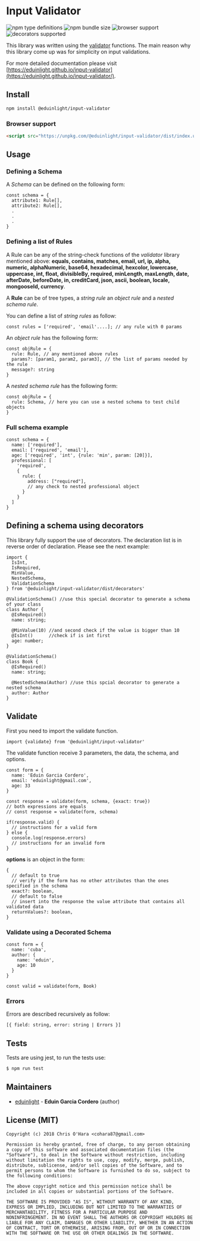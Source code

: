 # Input Validator

![npm type definitions](https://img.shields.io/npm/types/@eduinlight/input-validator?style=flat-square)
![npm bundle size](https://img.shields.io/bundlephobia/min/@eduinlight/input-validator?style=flat-square)
![browser support](https://img.shields.io/badge/browser-supported-green)
![decorators supported](https://img.shields.io/badge/decorators-supported-orange)

This library was written using the [validator](https://www.npmjs.com/package/validator) functions. The main reason why this library come up was for simplicity on input validations.

For more detailed documentation please visit [https://eduinlight.github.io/input-validator](https://eduinlight.github.io/input-validator/).

## Install

```BASH
npm install @eduinlight/input-validator
```

### Browser support

````HTML
<script src="https://unpkg.com/@eduinlight/input-validator/dist/index.umd.min.js"></script>
````

## Usage

### Defining a Schema

A *Schema* can be defined on the following form: 
```TS
const schema = {
  attribute1: Rule[],
  attribute2: Rule[],
  .
  .
  .
}
```

### Defining a list of Rules

A Rule can be any of the string-check functions of the *validator* library mentioned above:
  **equals,
  contains,
  matches,
  email,
  url,
  ip,
  alpha,
  numeric,
  alphaNumeric,
  base64,
  hexadecimal,
  hexcolor,
  lowercase,
  uppercase,
  int,
  float,
  divisibleBy,
  required,
  minLength,
  maxLength,
  date,
  afterDate,
  beforeDate,
  in,
  creditCard,
  json,
  ascii,
  boolean,
  locale,
  mongooseId,
  currency**.

A **Rule** can be of tree types, a *string rule* an *object rule* and a *nested schema rule*.

You can define a list of *string rules* as follow:
```TS
const rules = ['required', 'email'....]; // any rule with 0 params
```

An *object rule* has the following form:
```
const objRule = {
  rule: Rule, // any mentioned above rules
  params?: [param1, param2, param3], // the list of params needed by the rule
  message?: string
}
```

A *nested schema rule* has the following form:
```
const objRule = {
  rule: Schema, // here you can use a nested schema to test child objects
}
```

### Full schema example
```TS
const schema = {
  name: ['required'],
  email: ['required', 'email'],
  age: ['required', 'int', {rule: 'min', param: [20]}],
  professional: [
    'required',
    {
      rule: {
        address: ["required"],
        // any check to nested professional object
      }
    }
  ]
}
```

## Defining a schema using decorators
This library fully support the use of decorators. The declaration list is in reverse order of declaration. Please see the next example:

```TS
import { 
  IsInt, 
  IsRequired, 
  MinValue, 
  NestedSchema, 
  ValidationSchema 
} from '@eduinlight/input-validator/dist/decorators'

@ValidationSchema() //use this special decorator to generate a schema of your class
class Author {
  @IsRequired()
  name: string;

  @MinValue(10) //and second check if the value is bigger than 10
  @IsInt()      //check if is int first
  age: number;
}

@ValidationSchema()
class Book {
  @IsRequired()
  name: string;

  @NestedSchema(Author) //use this spcial decorator to generate a nested schema
  author: Author
}
```

## Validate

First you need to import the validate function.
```TS
import {validate} from '@eduinlight/input-validator'
```

The validate function receive 3 parameters, the data, the schema, and options.

```TS
const form = {
  name: 'Eduin Garcia Cordero',
  email: 'eduinlight@gmail.com',
  age: 33
}

const response = validate(form, schema, {exact: true})
// both expressions are equals
// const response = validate(form, schema)

if(response.valid) {
  // instructions for a valid form
} else {
  console.log(response.errors)
  // instructions for an invalid form
}
```

**options** is an object in the form:

```TS
{
  // default to true 
  // verify if the form has no other attributes than the ones specified in the schema
  exact?: boolean,
  // default to false
  // insert into the response the value attribute that contains all validated data
  returnValues?: boolean,
}
```

### Validate using a Decorated Schema
```TS
const form = {
  name: 'cuba',
  author: {
    name: 'eduin',
    age: 10
  }
}

const valid = validate(form, Book)
```

### Errors
Errors are described recursively as follow:

```TS
[{ field: string, error: string | Errors }]
```

## Tests

Tests are using jest, to run the tests use:

```sh
$ npm run test
```

## Maintainers

- [eduinlight](https://github.com/eduinlight) - **Eduin Garcia Cordero** (author)

## License (MIT)
```
Copyright (c) 2018 Chris O'Hara <cohara87@gmail.com>

Permission is hereby granted, free of charge, to any person obtaining
a copy of this software and associated documentation files (the
"Software"), to deal in the Software without restriction, including
without limitation the rights to use, copy, modify, merge, publish,
distribute, sublicense, and/or sell copies of the Software, and to
permit persons to whom the Software is furnished to do so, subject to
the following conditions:

The above copyright notice and this permission notice shall be
included in all copies or substantial portions of the Software.

THE SOFTWARE IS PROVIDED "AS IS", WITHOUT WARRANTY OF ANY KIND,
EXPRESS OR IMPLIED, INCLUDING BUT NOT LIMITED TO THE WARRANTIES OF
MERCHANTABILITY, FITNESS FOR A PARTICULAR PURPOSE AND
NONINFRINGEMENT. IN NO EVENT SHALL THE AUTHORS OR COPYRIGHT HOLDERS BE
LIABLE FOR ANY CLAIM, DAMAGES OR OTHER LIABILITY, WHETHER IN AN ACTION
OF CONTRACT, TORT OR OTHERWISE, ARISING FROM, OUT OF OR IN CONNECTION
WITH THE SOFTWARE OR THE USE OR OTHER DEALINGS IN THE SOFTWARE.
```
